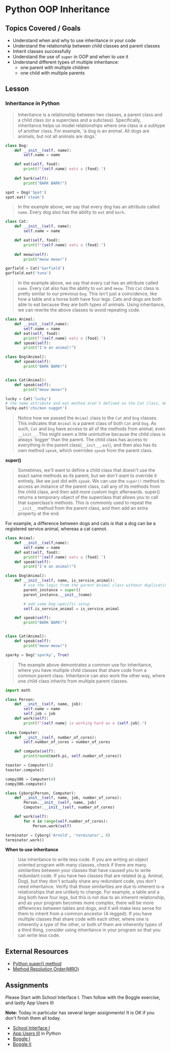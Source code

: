 # Python OOP Inheritance

## Topics Covered / Goals
- Understand when and why to use inheritance in your code
- Understand the relationship between child classes and parent classes
- Inherit classes successfully
- Understand the use of `super` in OOP and when to use it
- Understand different types of multiple inheritance:
    - one parent with multiple children
    - one child with multiple parents

## Lesson

### Inheritance in Python
> Inheritance is a relationship between two classes, a parent class and a child class (or a superclass and a subclass). Specifically, inheritance helps us model relationships where one class is a subtype of another class. For example, 'a dog is an animal. All dogs are animals, but not all animals are dogs.'


```python
class Dog:
    def __init__(self, name):
        self.name = name

    def eat(self, food):
        print(f"{self.name} eats a {food}.")
    
    def bark(self):
        print("BARK BARK!")

spot = Dog('Spot')
spot.eat('steak')
```

> In the example above, we say that every dog has an attribute called `name`. Every dog also has the ability to `eat` and `bark`.

```python
class Cat:
    def __init__(self, name):
        self.name = name

    def eat(self, food):
        print(f"{self.name} eats a {food}.")
    
    def meow(self):
        print("meow meow!")

garfield = Cat('Garfield')
garfield.eat('tuna')
```
> In the example above, we say that every cat has an attribute called `name`. Every cat also has the ability to `eat` and `meow`. This `Cat` class is pretty similar to our previous `Dog`. This isn't just a coincidence, like how a table and a horse both have four legs. Cats and dogs are both able to eat because they are both types of animals. Using inheritance, we can rewrite the above classes to avoid repeating code.

```python
class Animal:
    def __init__(self,name):
        self.name = name
    def eat(self, food):
        print(f"{self.name} eats a {food}.")
    def speak(self):
        print("I'm an animal!")

class Dog(Animal):
    def speak(self):
        print("BARK BARK!")


class Cat(Animal):
    def speak(self):
        print("meow meow!")

lucky = Cat('lucky')
# the name attribute and eat method aren't defined on the Cat class, but this works because Cat inherits them from Animal
lucky.eat('chicken nugget') 

```
> Notice how we passed the `Animal` class to the `Cat` and `Dog` classes. This indicates that `Animal` is a parent class of both `Cat` and `Dog`. As such, `Cat` and `Dog` have access to all of the methods from animal, even `__init__`. This might seem a little unintuitive because the child class is always 'bigger' than the parent. The child class has access to everything in the parent class(`__init__`, `eat`), and then also has its own method `speak`, which overrides `speak` from the parent class.

**super()**
> Sometimes, we'll want to define a child class that doesn't use the exact same methods as its parent, but we don't want to override it entirely, like we just did with `speak`. 
> We can use the `super()` method to access an instance of the parent class, call any of its methods from the child class, and then add more custom logic afterwards. 
> super() returns a temporary object of the superclass that allows you to call that superclass’s methods.
> This is commonly used to repeat the `__init__` method from the parent class, and then add an extra property at the end. 

For example, a difference between dogs and cats is that a dog can be a registered service animal, whereas a cat cannot.

```python
class Animal:
    def __init__(self,name):
        self.name = name
    def eat(self, food):
        print(f"{self.name} eats a {food}.")
    def speak(self):
        print("I'm an animal!")

class Dog(Animal):
    def __init__(self, name, is_service_animal):
        # use the logic from the parent Animal class without duplicating code
        parent_instance = super()
        parent_instance.__init__(name)

        # add some Dog-specific setup
        self.is_service_animal = is_service_animal

    def speak(self):
        print("BARK BARK!")


class Cat(Animal):
    def speak(self):
        print("meow meow!")

sparky = Dog('sparky', True)
```
> The example above demontrates a common use for inheritance, where you have multiple child classes that share code from a common parent class. Inheritance can also work the other way, where one child class inherits from multiple parent classes. 

```python
import math

class Person:
    def __init__(self, name, job):
        self.name = name
        self.job = job
    def work(self):
        print(f"{self.name} is working hard as a {self.job}.")
    
class Computer:
    def __init__(self, number_of_cores):
        self.number_of_cores = number_of_cores

    def compute(self):
        print(round(math.pi, self.number_of_cores))

toaster = Computer(1)
toaster.compute()

compy386 = Computer(4)
compy386.compute()

class Cyborg(Person, Computer):
    def __init__(self, name, job, number_of_cores):
        Person.__init__(self, name, job)
        Computer.__init__(self, number_of_cores)

    def work(self):
        for n in range(self.number_of_cores):
            Person.work(self)

terminator = Cyborg('Arnold', 'terminator', 8)
terminator.work()
```


**When to use inheritance**
> Use inheritance to write less code. If you are writing an object oriented program with many classes, check if there are many similarities between your classes that have caused you to write redundant code. If you have two classes that are related (e.g. Animal, Dog), but they don't actually share any redundant code, you don't need inheritance. Verify that those similarities are due to inherent is-a relationships that are unlikely to change.
> For example, a table and a dog both have four legs, but this is not due to an inherent relationship, and as your program becomes more complex, there will be more differences between tables and dogs, and it will make less sense for them to inherit from a common ancestor (4-legged). If you have multiple classes that share code with each other, where one is inherently a type of the other, or both of them are inherently types of a third thing, consider using inheritance in your program so that you can write less code. 

## External Resources
- [Python super() method](https://realpython.com/python-super/)
- [Method Resolution Order(MRO)](https://www.educative.io/edpresso/what-is-mro-in-python)

## Assignments
Please Start with School Interface I. Then follow with the Boggle exercise, and lastly App Users III

**Note:** Today in particular has several larger assignments! It is OK if you don't finish them all today.

- [School Interface I](https://github.com/sierraplatoon/oop-school-interface-i)
- [App Users III](https://github.com/sierraplatoon/oop-app-users-iii) in Python
- [Boggle I](https://github.com/sierraplatoon/oop-boggle-i)
- [Boggle II](https://github.com/sierraplatoon/oop-boggle-ii)


